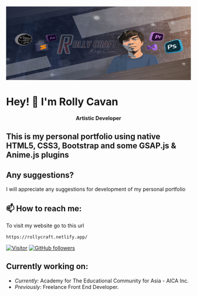 <p align="center">
  <img width="600" height="200" src="https://github.com/cavanrlee/rollycraft/blob/main/Banner.jpg">
</p>


<h1>Hey! 👋 I'm Rolly Cavan</h1>
<p align='center'><b>Artistic Developer</b></p> 

<h2>This is my personal portfolio using native HTML5, CSS3, Bootstrap and some GSAP.js & Anime.js plugins</h2>

## Any suggestions?

 I will appreciate any suggestions for development of my personal portfolio

<h2>📫 How to reach me:</h2>

To visit my website go to this url

```
https://rollycraft.netlify.app/
```

[![Visitor](https://visitor-badge.laobi.icu/badge?page_id=cavanrlee.rollycraft)](https://github.com/cavanrlee) [![GitHub followers](https://img.shields.io/github/followers/laxmena.svg?style=social&label=Follow)](https://github.com/cavanrlee?tab=followers)

<h2>Currently working on:</h2>

- <i>Currently:</i> Academy for The Educational Community for Asia - AICA Inc. 
- <i>Previously:</i> Freelance Front End Developer.








